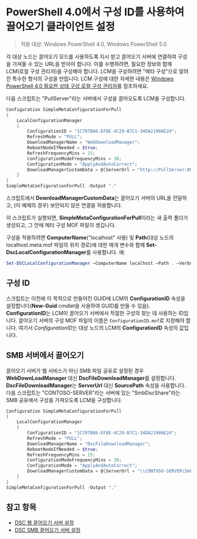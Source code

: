 # PowerShell 4.0에서 구성 ID를 사용하여 끌어오기 클라이언트 설정

>적용 대상: Windows PowerShell 4.0, Windows PowerShell 5.0

각 대상 노드는 끌어오기 모드를 사용하도록 지시 받고 끌어오기 서버에 연결하여 구성을 가져올 수 있는 URL을 받아야 합니다. 이를 수행하려면, 필요한 정보와 함께 LCM(로컬 구성 관리자)을 구성해야 합니다. LCM을 구성하려면 "메타 구성"으로 알려진 특수한 형식의 구성을 만듭니다. LCM 구성에 대한 자세한 내용은 [Windows PowerShell 4.0 필요한 상태 구성 로컬 구성 관리자](metaConfig4.md)를 참조하세요.

다음 스크립트는 "PullServer"라는 서버에서 구성을 끌어오도록 LCM을 구성합니다.

```powershell
Configuration SimpleMetaConfigurationForPull 
{ 
    LocalConfigurationManager 
    { 
        ConfigurationID = "1C707B86-EF8E-4C29-B7C1-34DA2190AE24";
        RefreshMode = "PULL";
        DownloadManagerName = "WebDownloadManager";
        RebootNodeIfNeeded = $true;
        RefreshFrequencyMins = 15;
        ConfigurationModeFrequencyMins = 30; 
        ConfigurationMode = "ApplyAndAutoCorrect";
        DownloadManagerCustomData = @{ServerUrl = "http://PullServer:8080/PSDSCPullServer/PSDSCPullServer.svc"; AllowUnsecureConnection = “TRUE”}
    } 
} 
SimpleMetaConfigurationForPull -Output "."
```

스크립트에서 **DownloadManagerCustomData**는 끌어오기 서버의 URL을 전달하고, (이 예제의 경우) 보안되지 않은 연결을 허용합니다. 

이 스크립트가 실행되면, **SimpleMetaConfigurationForPull**이라는 새 출력 폴더가 생성되고, 그 안에 메타 구성 MOF 파일이 생깁니다.

구성을 적용하려면 **ComputerName**("localhost" 사용) 및 **Path**(대상 노드의 localhost.meta.mof 파일의 위치 경로)에 대한 매개 변수와 함께 **Set-DscLocalConfigurationManager**를 사용합니다. 예: 
```powershell
Set-DSCLocalConfigurationManager –ComputerName localhost –Path . –Verbose.
```

## 구성 ID
스크립트는 이전에 이 목적으로 만들어진 GUID에 LCM의 **ConfigurationID** 속성을 설정합니다(**New-Guid** cmdlet을 사용하여 GUID를 만들 수 있음). **ConfigurationID**는 LCM이 끌어오기 서버에서 적절한 구성의 찾는 데 사용하는 ID입니다. 끌어오기 서버의 구성 MOF 파일의 이름은 `ConfigurationID.mof`로 지정해야 합니다. 여기서 *ConfigurationID*는 대상 노드의 LCM의 **ConfigurationID** 속성의 값입니다.

## SMB 서버에서 끌어오기

끌어오기 서버가 웹 서비스가 아닌 SMB 파일 공유로 설정된 경우 **WebDownLoadManager** 대신 **DscFileDownloadManager**를 설정합니다.
**DscFileDownloadManager**는 **ServerUrl** 대신 **SourcePath** 속성을 사용합니다. 다음 스크립트는 "CONTOSO-SERVER"라는 서버에 있는 "SmbDscShare"라는
SMB 공유에서 구성을 가져오도록 LCM을 구성합니다.

```powershell
Configuration SimpleMetaConfigurationForPull 
{ 
    LocalConfigurationManager 
    { 
        ConfigurationID = "1C707B86-EF8E-4C29-B7C1-34DA2190AE24";
        RefreshMode = "PULL";
        DownloadManagerName = "DscFileDownloadManager";
        RebootNodeIfNeeded = $true;
        RefreshFrequencyMins = 15;
        ConfigurationModeFrequencyMins = 30; 
        ConfigurationMode = "ApplyAndAutoCorrect";
        DownloadManagerCustomData = @{ServerUrl = "\\CONTOSO-SERVER\SmbDscShare"}
    } 
} 
SimpleMetaConfigurationForPull -Output "."
```

## 참고 항목

- [DSC 웹 끌어오기 서버 설정](pullServer.md)
- [DSC SMB 끌어오기 서버 설정](pullServerSMB.md)

<!--HONumber=Mar16_HO2-->


